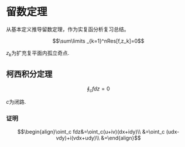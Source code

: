 # 留数定理

从基本定义推导留数定理，作为实复函分析复习总结。

$$\sum\limits _{k=1}^nRes[f,z_k]=0$$

$z_k$为扩充复平面内孤立奇点.

## 柯西积分定理

$$\oint_c fdz=0$$

$c$为闭路.

### 证明

$$\begin{align}\oint_c fdz&=\oint_c(u+iv)(dx+idy)\\
&=\oint_c (udx-vdy)+i(vdx+udy)\\
&=\end{align}$$

